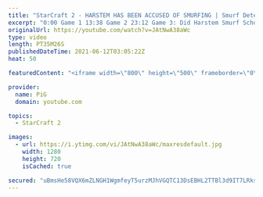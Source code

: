 ```yaml
---
title: "StarCraft 2 - HARSTEM HAS BEEN ACCUSED OF SMURFING | Smurf Detective #3"
excerpt: "0:00 Game 1 13:38 Game 2 23:12 Game 3: Did Harstem Smurf School Bronze League?   🔥New Community Submission Series: SMURF DETECTIVE! So you think you have faced a Smurf. Send in your replay to RateMyStarCraft@gmail.com with your ign, league, tier and server (e.g. Serral Plat 1 NA) and PiG will investigate"
originalUrl: https://youtube.com/watch?v=JAtNwA38aWc
type: video
length: PT35M26S
publishedDateTime: 2021-06-12T03:05:22Z
heat: 50

featuredContent: "<iframe width=\"800\" height=\"500\" frameborder=\"0\" src=\"https://www.youtube.com/embed/JAtNwA38aWc\" allow=\"accelerometer; autoplay; encrypted-media; gyroscope; picture-in-picture\" allowfullscreen></iframe>"

provider:
  name: PiG
  domain: youtube.com

topics:
  - StarCraft 2

images:
  - url: https://i.ytimg.com/vi/JAtNwA38aWc/maxresdefault.jpg
    width: 1280
    height: 720
    isCached: true

secured: "uBmsHe58VQX6mZLNGH1WgmfeyT5urzMJhVGQTC13DsEBHL2TTBl3d9IT7LRksqTfX5zaSM4ckS7kSkYmBJaYqt3tnBj01P2DdAUwghJKPgomHHlcyl9oxkWQ8JKY5e+/LsoIdW6JrjK57mmGHA8lgLjIjHVkgWWmb3KR2gqbBuut8/miH2xfnKUkmQxY0Wxki4ZxlFt6IICboWGFlmSXpLGpmcWDwaF/+LrhU1Jw3YQD6HDjM8p+Pr2t/DsV8QicPf5RLIFaOuxs3xAH7GQaelqcNhcKgNY5/4nj8V/eYzXaafa6JDh9H30CyW+TEikJYzQOmAF/6zlAJcvMXAC+kSCUzxeWptHZx/MDkYsoT7gKQf7cHEJfM9geymqwLWpzJ/9Gv9JI0FXnfC8U8gVT88Xgc3wLCzneQusF9zn1cbU=;cbB8ToxTfEaF4VX69v44gA=="
---
```


